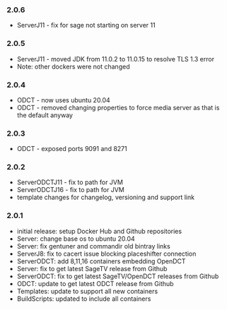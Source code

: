 ### 2.0.6
- ServerJ11 - fix for sage not starting on server 11
### 2.0.5
- ServerJ11 - moved JDK from 11.0.2 to 11.0.15 to resolve TLS 1.3 error
- Note: other dockers were not changed
### 2.0.4
- ODCT - now uses ubuntu 20.04
- ODCT - removed changing properties to force media server as that is the default anyway
### 2.0.3
- ODCT - exposed ports 9091 and 8271
### 2.0.2
- ServerODCTJ11 - fix to path for JVM
- ServerODCTJ16 - fix to path for JVM
- template changes for changelog, versioning and support link
### 2.0.1
- initial release: setup Docker Hub and Github repositories
- Server: change base os to ubuntu 20.04
- Server: fix gentuner and commandir old bintray links
- ServerJ8: fix to cacert issue blocking placeshifter connection
- ServerODCT: add 8,11,16 containers embedding OpenDCT
- Server: fix to get latest SageTV release from Github
- ServerODCT: fix to get latest SageTV/OpenDCT releases from Github
- ODCT: update to get latest ODCT release from Github
- Templates: update to support all new containers
- BuildScripts: updated to include all containers